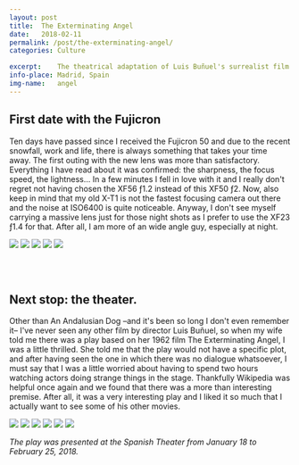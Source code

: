 ```yaml
---
layout: post
title:  The Exterminating Angel
date:   2018-02-11
permalink: /post/the-exterminating-angel/
categories: Culture

excerpt:	The theatrical adaptation of Luis Buñuel's surrealist film.
info-place:	Madrid, Spain
img-name:	angel
---
```


## First date with the Fujicron

Ten days have passed since I received the Fujicron 50 and due to the recent snowfall, work and life, there is always something that takes your time away. The first outing with the new lens was more than satisfactory. Everything I have read about it was confirmed: the sharpness, the focus speed, the lightness… In a few minutes I fell in love with it and I really don't regret not having chosen the XF56 ƒ1.2 instead of this XF50 ƒ2. Now, also keep in mind that my old X-T1 is not the fastest focusing camera out there and the noise at ISO6400 is quite noticeable. Anyway, I don't see myself carrying a massive lens just for those night shots as I prefer to use the XF23 ƒ1.4 for that. After all, I am more of an wide angle guy, especially at night.

<div class="gallery-{{ page.layout }}" markdown="1">

![]({{site.url}}/assets{{page.permalink}}{{page.img-name}}01.jpg)
![]({{site.url}}/assets{{page.permalink}}{{page.img-name}}02.jpg)
![]({{site.url}}/assets{{page.permalink}}{{page.img-name}}03.jpg)
![]({{site.url}}/assets{{page.permalink}}{{page.img-name}}04.jpg)
![]({{site.url}}/assets{{page.permalink}}{{page.img-name}}05.jpg)

</div>

<br><br>

## Next stop: the theater.

Other than An Andalusian Dog –and it's been so long I don't even remember it– I've never seen any other film by director Luis Buñuel, so when my wife told me there was a play based on her 1962 film The Exterminating Angel, I was a little thrilled. She told me that the play would not have a specific plot, and after having seen the one in which there was no dialogue whatsoever, I must say that I was a little worried about having to spend two hours watching actors doing strange things in the stage. Thankfully Wikipedia was helpful once again and we found that there was a more than interesting premise. After all, it was a very interesting play and I liked it so much that I actually want to see some of his other movies.

<div class="gallery-{{ page.layout }}" markdown="1">

![]({{site.url}}/assets{{page.permalink}}{{page.img-name}}06.jpg)
![]({{site.url}}/assets{{page.permalink}}{{page.img-name}}07.jpg)
![]({{site.url}}/assets{{page.permalink}}{{page.img-name}}08.jpg)
![]({{site.url}}/assets{{page.permalink}}{{page.img-name}}09.jpg)
![]({{site.url}}/assets{{page.permalink}}{{page.img-name}}10.jpg)
![]({{site.url}}/assets{{page.permalink}}{{page.img-name}}11.jpg)

</div>

*The play was presented at the Spanish Theater from January 18 to February 25, 2018.*